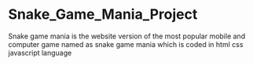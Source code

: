 # Snake_Game_Mania_Project
Snake game mania is the website version of the most popular mobile and computer game named as snake game mania which is coded in html css javascript language

